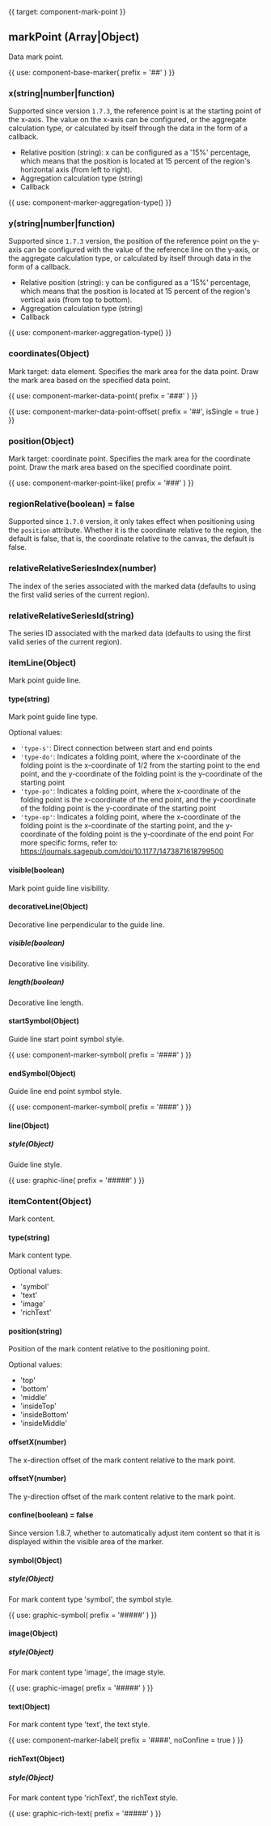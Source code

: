 {{ target: component-mark-point }}

## markPoint (Array|Object)

Data mark point.

{{ use: component-base-marker(
  prefix = '##'
) }}

### x(string|number|function)

Supported since version `1.7.3`, the reference point is at the starting point of the x-axis. The value on the x-axis can be configured, or the aggregate calculation type, or calculated by itself through the data in the form of a callback.

- Relative position (string): x can be configured as a '15%' percentage, which means that the position is located at 15 percent of the region's horizontal axis (from left to right).
- Aggregation calculation type (string)
- Callback

{{ use: component-marker-aggregation-type() }}

### y(string|number|function)

Supported since `1.7.3` version, the position of the reference point on the y-axis can be configured with the value of the reference line on the y-axis, or the aggregate calculation type, or calculated by itself through data in the form of a callback.

- Relative position (string): y can be configured as a '15%' percentage, which means that the position is located at 15 percent of the region's vertical axis (from top to bottom).
- Aggregation calculation type (string)
- Callback

{{ use: component-marker-aggregation-type() }}

### coordinates(Object)

Mark target: data element.
Specifies the mark area for the data point. Draw the mark area based on the specified data point.

{{ use: component-marker-data-point(
  prefix = '###'
) }}

{{ use: component-marker-data-point-offset(
   prefix = '##',
   isSingle = true
) }}

### position(Object)

Mark target: coordinate point.
Specifies the mark area for the coordinate point. Draw the mark area based on the specified coordinate point.

{{ use: component-marker-point-like(
  prefix = '###'
) }}

### regionRelative(boolean) = false

Supported since `1.7.0` version, it only takes effect when positioning using the `position` attribute. Whether it is the coordinate relative to the region, the default is false, that is, the coordinate relative to the canvas, the default is false.

### relativeRelativeSeriesIndex(number)

The index of the series associated with the marked data (defaults to using the first valid series of the current region).

### relativeRelativeSeriesId(string)

The series ID associated with the marked data (defaults to using the first valid series of the current region).

### itemLine(Object)

Mark point guide line.

#### type(string)

Mark point guide line type.

Optional values:

- `'type-s'`: Direct connection between start and end points
- `'type-do'`: Indicates a folding point, where the x-coordinate of the folding point is the x-coordinate of 1/2 from the starting point to the end point, and the y-coordinate of the folding point is the y-coordinate of the starting point
- `'type-po'`: Indicates a folding point, where the x-coordinate of the folding point is the x-coordinate of the end point, and the y-coordinate of the folding point is the y-coordinate of the starting point
- `'type-op'`: Indicates a folding point, where the x-coordinate of the folding point is the x-coordinate of the starting point, and the y-coordinate of the folding point is the y-coordinate of the end point
  For more specific forms, refer to: https://journals.sagepub.com/doi/10.1177/1473871618799500

#### visible(boolean)

Mark point guide line visibility.

#### decorativeLine(Object)

Decorative line perpendicular to the guide line.

##### visible(boolean)

Decorative line visibility.

##### length(boolean)

Decorative line length.

#### startSymbol(Object)

Guide line start point symbol style.

{{ use: component-marker-symbol(
  prefix = '####'
) }}

#### endSymbol(Object)

Guide line end point symbol style.

{{ use: component-marker-symbol(
  prefix = '####'
) }}

#### line(Object)

##### style(Object)

Guide line style.

{{ use: graphic-line(
  prefix = '#####'
) }}

### itemContent(Object)

Mark content.

#### type(string)

Mark content type.

Optional values:

- 'symbol'
- 'text'
- 'image'
- 'richText'

#### position(string)

Position of the mark content relative to the positioning point.

Optional values:

- 'top'
- 'bottom'
- 'middle'
- 'insideTop'
- 'insideBottom'
- 'insideMiddle'

#### offsetX(number)

The x-direction offset of the mark content relative to the mark point.

#### offsetY(number)

The y-direction offset of the mark content relative to the mark point.

#### confine(boolean) = false
Since version 1.8.7, whether to automatically adjust item content so that it is displayed within the visible area of ​​​​the marker.

#### symbol(Object)

##### style(Object)

For mark content type 'symbol', the symbol style.

{{ use: graphic-symbol(
  prefix = '#####'
) }}

#### image(Object)

##### style(Object)

For mark content type 'image', the image style.

{{ use: graphic-image(
  prefix = '#####'
) }}

#### text(Object)

For mark content type 'text', the text style.

{{ use: component-marker-label(
  prefix = '####',
  noConfine = true
) }}

#### richText(Object)

##### style(Object)

For mark content type 'richText', the richText style.

{{ use: graphic-rich-text(
  prefix = '#####'
) }}
